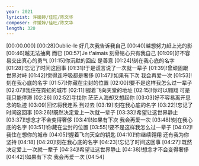 ```yaml
---
year: 2021
lyricist: 许媛婷/佳旺/陈文华
composer: 许媛婷/佳旺/陈文华
length: 320
---
```

[00:00.000]
[00:28]Oublie-le 好几次我告诉我自己
[00:40]越想努力赶上光的影
[00:46]越无法抽离 而已
[00:57]Je t'aimais 刻骨铭心只有我自己
[01:09]好不容易交出真心的勇气
[01:15]你沉默的回应 是善意
[01:24]!刻在我心底的名字
[01:28]!忘记了时间这回事
[01:31]!于是谎言说了一次就一辈子
[01:39]!曾顽固跟世界对峙
[01:42]!觉得连呼吸都是奢侈
[01:47]!如果有下次 我会再爱一次
[01:53]!刻在我心底的名字
[01:57]!你藏在尘封的位置
[02:00]!要不是这样我怎么过一辈子
[02:07]!我住在霓虹的城市
[02:11]!握着飞向天堂的地址
[02:15]!你可以翱翔 可是我只能停滞
[02:26]
[02:52]寻找你 茫茫人海却又想起你
[03:03]好不容易离开思念的轨迹
[03:09]回忆将我连系 到过去
[03:19]!刻在我心底的名字
[03:22]!忘记了时间这回事
[03:26]!既然决定爱上一次就一辈子
[03:33]!希望让这世界静止
[03:37]!想念才不会变得奢侈
[03:41]!如果有下次 我会再爱一次
[03:48]!刻在我心底的名字
[03:51]!你藏在尘封的位置
[03:55]!要不是这样我怎么过一辈子
[04:02]!我住在想你的城市
[04:05]!握着飞向天空的钥匙
[04:10]!你继续翱翔 还有我为你坚持
[04:18]
[04:20]!刻在我心底的名字
[04:23]!忘记了时间这回事
[04:27]!既然决定爱上一次就一辈子
[04:34]!希望让这世界静止
[04:38]!想念才不会变得奢侈
[04:42]!如果有下次 我会再爱一次
[04:54]